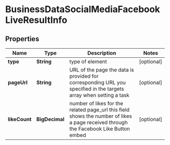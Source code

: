 

# BusinessDataSocialMediaFacebookLiveResultInfo


## Properties

| Name | Type | Description | Notes |
|------------ | ------------- | ------------- | -------------|
|**type** | **String** | type of element |  [optional] |
|**pageUrl** | **String** | URL of the page the data is provided for corresponding URL you specified in the targets array when setting a task |  [optional] |
|**likeCount** | **BigDecimal** | number of likes for the related page_url this field shows the number of likes a page received through the Facebook Like Button embed |  [optional] |




